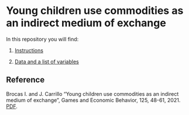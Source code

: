 # Young children use commodities as an indirect medium of exchange

In this repository you will find: 

1. [Instructions](https://raw.githubusercontent.com/labelinstitute/dev_DM/main/Market/Instructions_Market.pdf) 

2. [Data and a list of variables](https://github.com/labelinstitute/dev_DM/raw/main/Market/Data.xlsx)

## Reference
Brocas I. and J. Carrillo “Young children use commodities as an indirect medium of exchange”, Games and Economic Behavior, 125, 48-61, 2021. [PDF](http://isabellebrocas.org/Research/trade.pdf).

